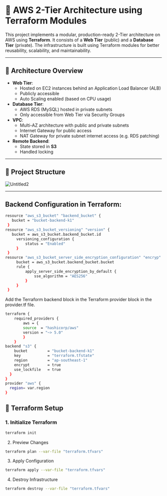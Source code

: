 # 🚀 AWS 2-Tier Architecture using Terraform Modules

This project implements a modular, production-ready 2-Tier architecture on AWS using **Terraform**. It consists of a **Web Tier** (public) and a **Database Tier** (private). The infrastructure is built using Terraform modules for better reusability, scalability, and maintainability.

---

## 📌 Architecture Overview

- **Web Tier**:
  - Hosted on EC2 instances behind an Application Load Balancer (ALB)
  - Publicly accessible
  - Auto Scaling enabled (based on CPU usage)
- **Database Tier**:
  - AWS RDS (MySQL) hosted in private subnets
  - Only accessible from Web Tier via Security Groups
- **VPC**:
  - Multi-AZ architecture with public and private subnets
  - Internet Gateway for public access
  - NAT Gateway for private subnet internet access (e.g. RDS patching)
- **Remote Backend**:
  - State stored in **S3**
  - Handled locking
---

## 🧱 Project Structure

![Untitled2](https://github.com/user-attachments/assets/a6d2a3f6-08a8-4785-a690-08b1575fd225)


---
## Backend Configuration in Terraform:
```bash
resource "aws_s3_bucket" "backend_bucket" {
   bucket = "bucket-backend-k1"
 }
resource "aws_s3_bucket_versioning" "version" {
   bucket = aws_s3_bucket.backend_bucket.id
     versioning_configuration {
         status = "Enabled"
     }
 }
resource "aws_s3_bucket_server_side_encryption_configuration" "encryp" {
     bucket = aws_s3_bucket.backend_bucket.bucket
     rule {
         apply_server_side_encryption_by_default {
             sse_algorithm = "AES256"
         }
     }
 }
```
Add the Terraform backend block in the Terraform provider block in the provider.tf file.
```bash
terraform {
    required_providers {
        aws = {
        source  = "hashicorp/aws"
        version = "~> 5.0"
        }
    }
backend "s3" {
    bucket         = "bucket-backend-k1"
    key            = "terraform.tfstate"
    region         = "ap-southeast-1"
    encrypt        = true
    use_lockfile   = true
  }
}
provider "aws" {
  region= var.region
}
```

## 🔧 Terraform Setup

### 1. Initialize Terraform

```bash
terraform init
```
2. Preview Changes
```bash
terraform plan --var-file "terraform.tfvars"
```
3. Apply Configuration
```bash
terraform apply --var-file "terraform.tfvars"
```
4. Destroy Infrastructure
```bash
terraform destroy --var-file "terraform.tfvars"
```

